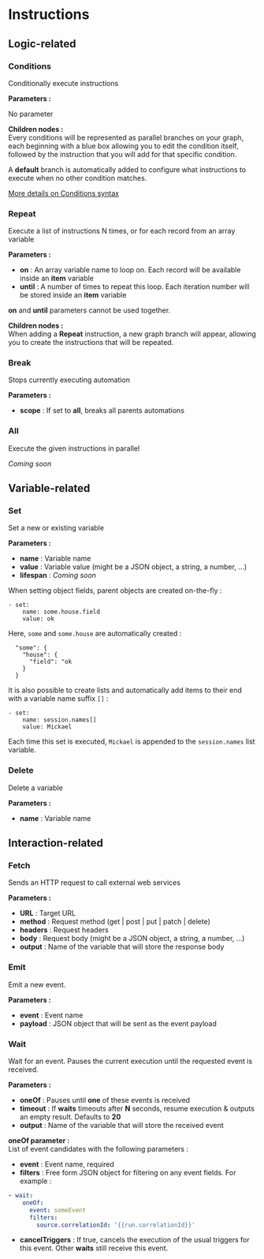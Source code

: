 # Instructions

## Logic-related 

### Conditions
Conditionally execute instructions

**Parameters :**  

No parameter

**Children nodes :**  
Every conditions will be represented as parallel branches on your graph, each beginning with a blue box allowing you to edit the condition itself, followed by the instruction that you will add for that specific condition.  

A **default** branch is automatically added to configure what instructions to execute when no other condition matches.  

[More details on Conditions syntax](../conditions)

### Repeat
Execute a list of instructions N times, or for each record from an array variable

**Parameters :**  

* **on** : An array variable name to loop on. Each record will be available inside an **item** variable  
* **until** : A number of times to repeat this loop. Each iteration number will be stored inside an **item** variable  

**on** and **until** parameters cannot be used together.  

**Children nodes :**  
When adding a **Repeat** instruction, a new graph branch will appear, allowing you to create the instructions that will be repeated.  

### Break
Stops currently executing automation

**Parameters :**  

* **scope** : If set to **all**, breaks all parents automations

### All
Execute the given instructions in parallel  

_Coming soon_

## Variable-related

### Set
Set a new or existing variable

**Parameters :**  

* **name** : Variable name  
* **value** : Variable value (might be a JSON object, a string, a number, ...)  
* **lifespan** : _Coming soon_


When setting object fields, parent objects are created on-the-fly :  
```
- set:
    name: some.house.field
    value: ok
```
Here, `some` and `some.house` are automatically created : 
```
  "some": {
    "house": {
      "field": "ok
    }
  }
```

It is also possible to create lists and automatically add items to their end with a variable name suffix `[]` : 
```
- set:
    name: session.names[]
    value: Mickael
```

Each time this set is executed, `Mickael` is appended to the `session.names` list variable.

### Delete
Delete a variable  

**Parameters :**  

* **name** : Variable name

## Interaction-related 

### Fetch
Sends an HTTP request to call external web services  

**Parameters :**  

* **URL** : Target URL
* **method** : Request method (get | post | put | patch | delete)
* **headers** : Request headers  
* **body** : Request body (might be a JSON object, a string, a number, ...)  
* **output** : Name of the variable that will store the response body  


### Emit
Emit a new event.  

**Parameters :**  

* **event** : Event name  
* **payload** : JSON object that will be sent as the event payload  


### Wait
Wait for an event. Pauses the current execution until the requested event is received.  

**Parameters :**  

* **oneOf** : Pauses until **one** of these events is received
* **timeout** : If **waits** timeouts after **N** seconds, resume execution & outputs an empty result. Defaults to **20**
* **output** : Name of the variable that will store the received event  

**oneOf parameter :**  
List of event candidates with the following parameters :  

* **event** : Event name, required  
* **filters** : Free form JSON object for filtering on any event fields. For example :  
```yaml
- wait:
    oneOf:
      event: someEvent
      filters:
        source.correlationId: '{{run.correlationId}}'
```
* **cancelTriggers** : If true, cancels the execution of the usual triggers for this event. Other **waits** still receive this event.  
